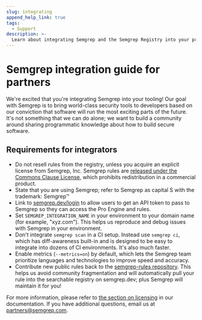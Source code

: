 ```yaml
---
slug: integrating
append_help_link: true
tags:
  - Support
description: >-
  Learn about integrating Semgrep and the Semgrep Registry into your product.
---
```


# Semgrep integration guide for partners



We're excited that you're integrating Semgrep into your tooling! Our goal with Semgrep is to bring world-class security tools to developers based on our conviction that software will run the most exciting parts of the future. It's not something that we can do alone; we want to build a community around sharing programmatic knowledge about how to build secure software.


## Requirements for integrators

* Do not resell rules from the registry, unless you acquire an explicit license from Semgrep, Inc. Semgrep rules are [released under the Commons Clause License](https://github.com/semgrep/semgrep-rules/blob/develop/LICENSE), which prohibits redistribution in a commercial product.
* State that you are using Semgrep; refer to Semgrep as capital S with the trademark: Semgrep™
* Link to [semgrep.dev/login](https://semgrep.dev/login) to allow users to get an API token to pass to Semgrep so they can access the Pro Engine and rules.
* Set `SEMGREP_INTEGRATION_NAME` in your environment to your domain name (for example, "xyz.com"). This helps us reproduce and debug issues with Semgrep in your environment.
* Don't integrate `semgrep scan` in a CI setup. Instead use `semgrep ci`, which has diff-awareness built-in and is designed to be easy to integrate into dozens of CI environments. It's also much faster.
* Enable metrics (`--metrics=on`) by default, which lets the Semgrep team prioritize languages and technologies to improve speed and accuracy.
* Contribute new public rules back to the [semgrep-rules repository](https://github.com/semgrep/semgrep-rules). This helps us avoid community fragmentation and will automatically pull your rule into the searchable registry on semgrep.dev; plus Semgrep will maintain it for you!

For more information, please refer to [the section on licensing](licensing.md) in our documentation. If you have additional questions, email us at [partners@semgrep.com](mailto:partners@semgrep.com). 
